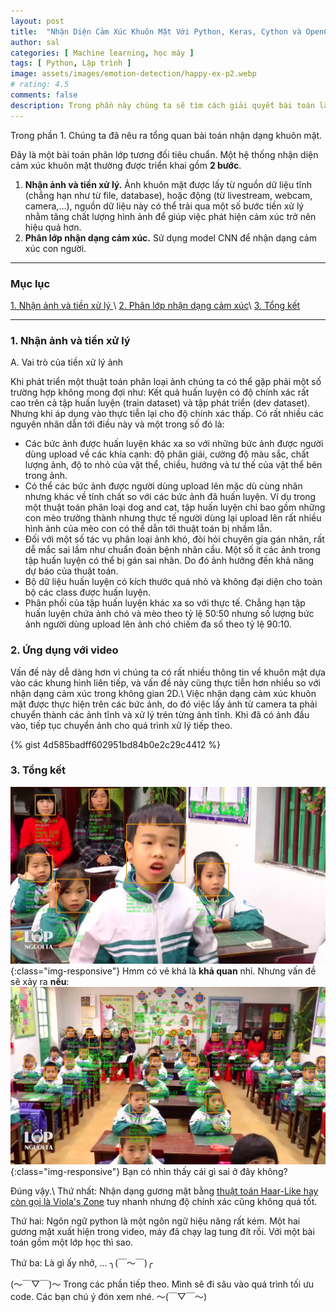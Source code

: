 ```yaml
---
layout: post
title:  "Nhận Diện Cảm Xúc Khuôn Mặt Với Python, Keras, Cython và OpenCV.(Part 2) Giải quyết bài toán - [Học máy]"
author: sal
categories: [ Machine learning, học máy ]
tags: [ Python, Lập trình ]
image: assets/images/emotion-detection/happy-ex-p2.webp
# rating: 4.5
comments: false
description: Trong phần này chúng ta sẽ tìm cách giải quyết bài toán làm thế nào để tạo ra một ứng dụng
---
```


<!-- > Chúng ta là những gì mà chúng ta ăn vào.  -->
Trong phần 1. Chúng ta đã nêu ra tổng quan bài toán nhận dạng khuôn mặt.

Đây là một bài toán phân lớp tương đối tiêu chuẩn. Một hệ thống nhận diện cảm xúc khuôn mặt thường được triển khai gồm **2 bước**.
1. **Nhận ảnh và tiền xử lý.** Ảnh khuôn mặt được lấy từ nguồn dữ liệu tĩnh (chẳng hạn như từ file, database), hoặc động (từ livestream, webcam, camera,…), nguồn dữ liệu này có thể trải qua một số bước tiền xử lý nhằm tăng chất lượng hình ảnh để giúp việc phát hiện cảm xúc trở nên hiệu quả hơn.
2. **Phân lớp nhận dạng cảm xúc.** Sử dụng model CNN để nhận dạng cảm xúc con người.

---
### Mục lục
[1. Nhận ảnh và tiền xử lý ](#nhandanganh)\\
[2. Phân lớp nhận dạng cảm xúc](#phanlopcamxuc)\\
[3. Tổng kết ](#tongket)

---

<a name="nhandanganh"></a>
### 1. Nhận ảnh và tiền xử lý

A. Vai trò của tiền xử lý ảnh

Khi phát triển một thuật toán phân loại ảnh chúng ta có thể gặp phải một số trường hợp không mong đợi như: Kết quả huấn luyện có độ chính xác rất cao trên cả tập huấn luyện (train dataset) và tập phát triển (dev dataset). Nhưng khi áp dụng vào thực tiễn lại cho độ chính xác thấp. Có rất nhiều các nguyên nhân dẫn tới điều này và một trong số đó là:
* Các bức ảnh được huấn luyện khác xa so với những bức ảnh được người dùng upload về các khía cạnh: độ phân giải, cường độ màu sắc, chất lượng ảnh, độ to nhỏ của vật thể, chiều, hướng và tư thế của vật thể bên trong ảnh.
* Có thể các bức ảnh được người dùng upload lên mặc dù cùng nhãn nhưng khác về tính chất so với các bức ảnh đã huấn luyện. Ví dụ trong một thuật toán phân loại dog and cat, tập huấn luyện chỉ bao gồm những con mèo trưởng thành nhưng thực tế người dùng lại upload lên rất nhiều hình ảnh của mèo con có thể dẫn tới thuật toán bị nhầm lẫn.
* Đối với một số tác vụ phân loại ảnh khó, đòi hỏi chuyên gia gán nhãn, rất dễ mắc sai lầm như chuẩn đoán bệnh nhãn cầu. Một số ít các ảnh trong tập huấn luyện có thể bị gán sai nhãn. Do đó ảnh hưởng đến khả năng dự báo của thuật toán.
* Bộ dữ liệu huấn luyện có kích thước quá nhỏ và không đại diện cho toàn bộ các class được huấn luyện.
* Phân phối của tập huấn luyện khác xa so với thực tế. Chẳng hạn tập huấn luyện chứa ảnh chó và mèo theo tỷ lệ 50:50 nhưng số lượng bức ảnh người dùng upload lên ảnh chó chiếm đa số theo tỷ lệ 90:10.

<a name="phanlopcamxuc"></a>
### 2. Ứng dụng với video
Vấn đề này dễ dàng hơn vì chúng ta có rất nhiều thông tin về khuôn mặt
dựa vào các khung hình liên tiếp, và vấn đề này cũng thực tiễn hơn nhiều so
với nhận dạng cảm xúc trong không gian 2D.\\
Việc nhận dạng cảm xúc khuôn mặt được thực hiện trên các bức ảnh, do
đó việc lấy ảnh từ camera ta phải chuyển thành các ảnh tĩnh và xử lý trên
từng ảnh tĩnh. Khi đã có ảnh đầu vào, tiếp tục chuyển ảnh cho quá trình xử
lý tiếp theo.

{% gist 4d585badff602951bd84b0e2c29c4412 %}

<a name="tongket"></a>
### 3. Tổng kết

![image](/assets/images/emotion-detection/result-one.webp){:class="img-responsive"}
Hmm có vẻ khá là **khả quan** nhỉ. Nhưng vấn đề sẽ xảy ra **nếu**:
![image](/assets/images/emotion-detection/result-two.webp){:class="img-responsive"}
Bạn có nhìn thấy cái gì sai ở đây không?

Đúng vậy.\\
Thứ nhất: Nhận dạng gương mặt bằng [thuật toán Haar-Like hay còn gọi là Viola's Zone](https://viblo.asia/p/tim-hieu-ve-phuong-phap-nhan-dien-khuon-mat-cua-violas-john-ByEZkNVyKQ0) tuy nhanh nhưng độ chính xác cũng không quá tốt.

Thứ hai: Ngôn ngữ python là một ngôn ngữ hiệu năng rất kém. Một hai gương mặt xuất hiện trong video, máy đã chạy lag tung đít rồi. Với một bài toán gồm một lớp học thì sao.

Thứ  ba: Là gì ấy nhở, ... ╮(￣～￣)╭

(〜￣▽￣)〜 Trong các phần tiếp theo. Mình sẽ đi sâu vào quá trình tối ưu code. Các bạn chú ý đón xem nhé. 〜(￣▽￣〜)

